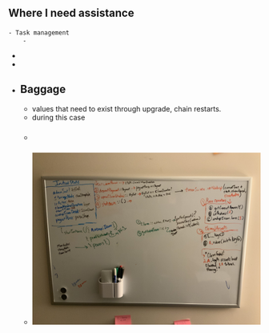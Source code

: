 ## Where I need assistance
	- Task management
		-
-
-
- ## Baggage
	- values that need to exist through upgrade, chain restarts.
	- during this case
	- ###
	- ![image.jpeg](../assets/image_1706281885897_0.jpeg)